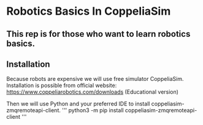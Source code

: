 # Robotics Basics In CoppeliaSim
## This rep is for those who want to learn robotics basics.


## Installation
Because robots are expensive we will use free simulator CoppeliaSim. 
Installation is possible from official website: https://www.coppeliarobotics.com/downloads (Educational version)

Then we will use Python and your preferred IDE to install coppeliasim-zmqremoteapi-client.
'''
python3 -m pip install coppeliasim-zmqremoteapi-client
'''
